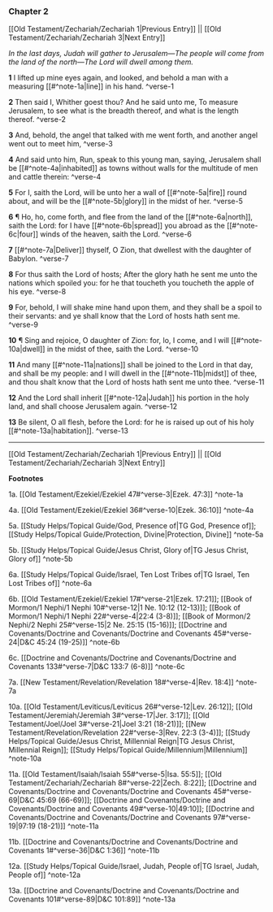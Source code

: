 ### Chapter 2

[[Old Testament/Zechariah/Zechariah 1|Previous Entry]]  ||  [[Old Testament/Zechariah/Zechariah 3|Next Entry]]

*In the last days, Judah will gather to Jerusalem—The people will come from the land of the north—The Lord will dwell among them.*

**1**  I lifted up mine eyes again, and looked, and behold a man with a measuring [[#^note-1a|line]] in his hand. ^verse-1

**2**  Then said I, Whither goest thou? And he said unto me, To measure Jerusalem, to see what is the breadth thereof, and what is the length thereof. ^verse-2

**3**  And, behold, the angel that talked with me went forth, and another angel went out to meet him, ^verse-3

**4**  And said unto him, Run, speak to this young man, saying, Jerusalem shall be [[#^note-4a|inhabited]] as towns without walls for the multitude of men and cattle therein: ^verse-4

**5**  For I, saith the Lord, will be unto her a wall of [[#^note-5a|fire]] round about, and will be the [[#^note-5b|glory]] in the midst of her. ^verse-5

**6**  ¶ Ho, ho, come forth, and flee from the land of the [[#^note-6a|north]], saith the Lord: for I have [[#^note-6b|spread]] you abroad as the [[#^note-6c|four]] winds of the heaven, saith the Lord. ^verse-6

**7**  [[#^note-7a|Deliver]] thyself, O Zion, that dwellest with the daughter of Babylon. ^verse-7

**8**  For thus saith the Lord of hosts; After the glory hath he sent me unto the nations which spoiled you: for he that toucheth you toucheth the apple of his eye. ^verse-8

**9**  For, behold, I will shake mine hand upon them, and they shall be a spoil to their servants: and ye shall know that the Lord of hosts hath sent me. ^verse-9

**10**  ¶ Sing and rejoice, O daughter of Zion: for, lo, I come, and I will [[#^note-10a|dwell]] in the midst of thee, saith the Lord. ^verse-10

**11**  And many [[#^note-11a|nations]] shall be joined to the Lord in that day, and shall be my people: and I will dwell in the [[#^note-11b|midst]] of thee, and thou shalt know that the Lord of hosts hath sent me unto thee. ^verse-11

**12**  And the Lord shall inherit [[#^note-12a|Judah]] his portion in the holy land, and shall choose Jerusalem again. ^verse-12

**13**  Be silent, O all flesh, before the Lord: for he is raised up out of his holy [[#^note-13a|habitation]]. ^verse-13


---
[[Old Testament/Zechariah/Zechariah 1|Previous Entry]]  ||  [[Old Testament/Zechariah/Zechariah 3|Next Entry]]


**Footnotes**


1a. [[Old Testament/Ezekiel/Ezekiel 47#^verse-3|Ezek. 47:3]] ^note-1a

4a. [[Old Testament/Ezekiel/Ezekiel 36#^verse-10|Ezek. 36:10]] ^note-4a

5a. [[Study Helps/Topical Guide/God, Presence of|TG God, Presence of]]; [[Study Helps/Topical Guide/Protection, Divine|Protection, Divine]] ^note-5a

5b. [[Study Helps/Topical Guide/Jesus Christ, Glory of|TG Jesus Christ, Glory of]] ^note-5b

6a. [[Study Helps/Topical Guide/Israel, Ten Lost Tribes of|TG Israel, Ten Lost Tribes of]] ^note-6a

6b. [[Old Testament/Ezekiel/Ezekiel 17#^verse-21|Ezek. 17:21]]; [[Book of Mormon/1 Nephi/1 Nephi 10#^verse-12|1 Ne. 10:12 (12-13)]]; [[Book of Mormon/1 Nephi/1 Nephi 22#^verse-4|22:4 (3-8)]]; [[Book of Mormon/2 Nephi/2 Nephi 25#^verse-15|2 Ne. 25:15 (15-16)]]; [[Doctrine and Covenants/Doctrine and Covenants/Doctrine and Covenants 45#^verse-24|D&C 45:24 (19-25)]] ^note-6b

6c. [[Doctrine and Covenants/Doctrine and Covenants/Doctrine and Covenants 133#^verse-7|D&C 133:7 (6-8)]] ^note-6c

7a. [[New Testament/Revelation/Revelation 18#^verse-4|Rev. 18:4]] ^note-7a

10a. [[Old Testament/Leviticus/Leviticus 26#^verse-12|Lev. 26:12]]; [[Old Testament/Jeremiah/Jeremiah 3#^verse-17|Jer. 3:17]]; [[Old Testament/Joel/Joel 3#^verse-21|Joel 3:21 (18-21)]]; [[New Testament/Revelation/Revelation 22#^verse-3|Rev. 22:3 (3-4)]]; [[Study Helps/Topical Guide/Jesus Christ, Millennial Reign|TG Jesus Christ, Millennial Reign]]; [[Study Helps/Topical Guide/Millennium|Millennium]] ^note-10a

11a. [[Old Testament/Isaiah/Isaiah 55#^verse-5|Isa. 55:5]]; [[Old Testament/Zechariah/Zechariah 8#^verse-22|Zech. 8:22]]; [[Doctrine and Covenants/Doctrine and Covenants/Doctrine and Covenants 45#^verse-69|D&C 45:69 (66-69)]]; [[Doctrine and Covenants/Doctrine and Covenants/Doctrine and Covenants 49#^verse-10|49:10]]; [[Doctrine and Covenants/Doctrine and Covenants/Doctrine and Covenants 97#^verse-19|97:19 (18-21)]] ^note-11a

11b. [[Doctrine and Covenants/Doctrine and Covenants/Doctrine and Covenants 1#^verse-36|D&C 1:36]] ^note-11b

12a. [[Study Helps/Topical Guide/Israel, Judah, People of|TG Israel, Judah, People of]] ^note-12a

13a. [[Doctrine and Covenants/Doctrine and Covenants/Doctrine and Covenants 101#^verse-89|D&C 101:89]] ^note-13a